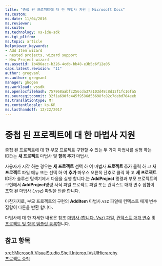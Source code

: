 ```yaml
---
title: "중첩 된 프로젝트에 대 한 마법사 지원 | Microsoft Docs"
ms.custom: 
ms.date: 11/04/2016
ms.reviewer: 
ms.suite: 
ms.technology: vs-ide-sdk
ms.tgt_pltfrm: 
ms.topic: article
helpviewer_keywords:
- Add Item wizard
- nested projects, wizard support
- New Project wizard
ms.assetid: 1b496acc-b326-4cdb-bb48-e3b5c6f12e05
caps.latest.revision: "11"
author: gregvanl
ms.author: gregvanl
manager: ghogen
ms.workload: vssdk
ms.openlocfilehash: 757968aabfc256cda37a103d48c8d12f1fc16fa5
ms.sourcegitcommit: 32f1a690fc445f9586d53698fc82c7debd784eeb
ms.translationtype: MT
ms.contentlocale: ko-KR
ms.lasthandoff: 12/22/2017
---
```

# <a name="wizard-support-for-nested-projects"></a>중첩 된 프로젝트에 대 한 마법사 지원
중첩 된 프로젝트에 대 한 부모 프로젝트 구현할 수 있는 두 가지 마법사를 실행 하는 IDE:는 **새 프로젝트** 마법사 및 **항목 추가** 마법사.  
  
 사용자가 시작 하는 경우는 **새 프로젝트** 선택 하 여 마법사 **프로젝트 추가** 클릭 하 고 **새 프로젝트** 파일 메뉴 또는 선택 하 여 **추가** 마우스 오른쪽 단추로 클릭 하 고 **새 프로젝트** IDE가 솔루션 탐색기에서 다음을 실행 합니다.는 **AddProject** 명령과 부모 프로젝트의 구현에서 **AddProject**명령 서식 파일 프로젝트 파일 또는 컨텍스트 매개 변수 집합이 포함 된 마법사 (.vsz) 파일을 반환 합니다.  
  
 마찬가지로, 부모 프로젝트의 구현의 **AddItem** 마법사.vsz 파일에 컨텍스트 매개 변수 집합이 다른을 반환 합니다.  
  
 마법사에 대 한 자세한 내용은 참조 [마법사 (합니다. Vsz) 파일](../../extensibility/internals/wizard-dot-vsz-file.md), [컨텍스트 매개 변수](../../extensibility/internals/context-parameters.md) 및 [프로젝트 및 항목 템플릿 등록](../../extensibility/internals/registering-project-and-item-templates.md)합니다.  
  
## <a name="see-also"></a>참고 항목  
 <xref:Microsoft.VisualStudio.Shell.Interop.IVsUIHierarchy>   
 [프로젝트 중첩](../../extensibility/internals/nesting-projects.md)